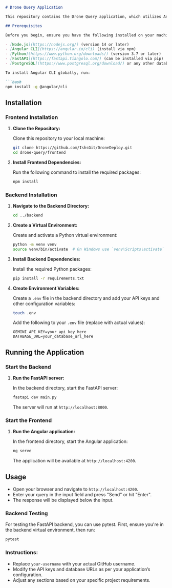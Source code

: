 

```markdown
# Drone Query Application

This repository contains the Drone Query application, which utilizes Angular for the frontend and FastAPI for the backend.

## Prerequisites

Before you begin, ensure you have the following installed on your machine:

- [Node.js](https://nodejs.org/) (version 14 or later)
- [Angular CLI](https://angular.io/cli) (install via npm)
- [Python](https://www.python.org/downloads/) (version 3.7 or later)
- [FastAPI](https://fastapi.tiangolo.com/) (can be installed via pip)
- [PostgreSQL](https://www.postgresql.org/download/) or any other database you wish to use (optional, based on your application needs)

To install Angular CLI globally, run:

```bash
npm install -g @angular/cli
```

## Installation

### Frontend Installation

1. **Clone the Repository:**

   Clone this repository to your local machine:

   ```bash
   git clone https://github.com/IshsGit/DroneDeploy.git
   cd drone-query/frontend
   ```

2. **Install Frontend Dependencies:**

   Run the following command to install the required packages:

   ```bash
   npm install
   ```

### Backend Installation

1. **Navigate to the Backend Directory:**

   ```bash
   cd ../backend
   ```

2. **Create a Virtual Environment:**

   Create and activate a Python virtual environment:

   ```bash
   python -m venv venv
   source venv/bin/activate  # On Windows use `venv\Scripts\activate`
   ```

3. **Install Backend Dependencies:**

   Install the required Python packages:

   ```bash
   pip install -r requirements.txt
   ```

4. **Create Environment Variables:**

   Create a `.env` file in the backend directory and add your API keys and other configuration variables:

   ```bash
   touch .env
   ```

   Add the following to your `.env` file (replace with actual values):

   ```plaintext
   GEMINI_API_KEY=your_api_key_here
   DATABASE_URL=your_database_url_here
   ```

## Running the Application

### Start the Backend

1. **Run the FastAPI server:**

   In the backend directory, start the FastAPI server:

   ```bash
   fastapi dev main.py
   ```

   The server will run at `http://localhost:8000`.

### Start the Frontend

1. **Run the Angular application:**

   In the frontend directory, start the Angular application:

   ```bash
   ng serve
   ```

   The application will be available at `http://localhost:4200`.

## Usage

- Open your browser and navigate to `http://localhost:4200`.
- Enter your query in the input field and press "Send" or hit "Enter".
- The response will be displayed below the input.


### Backend Testing

For testing the FastAPI backend, you can use pytest. First, ensure you're in the backend virtual environment, then run:

```bash
pytest
```

### Instructions:
- Replace `your-username` with your actual GitHub username.
- Modify the API keys and database URLs as per your application’s configuration.
- Adjust any sections based on your specific project requirements.

